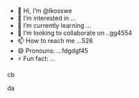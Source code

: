 - 👋 Hi, I’m @lkosswe
- 👀 I’m interested in ...
- 🌱 I’m currently learning ...
- 💞️ I’m looking to collaborate on ..gg4554
- 📫 How to reach me ...526
- 😄 Pronouns: ...fdgdgf45
- ⚡ Fun fact: ...

<!---
lkosswe/lkosswe is a ✨ special ✨ repository because its `README.md` (this file) appears on your GitHub profile.
You can click the Preview link to take a look at your changes.
--->cb
da
